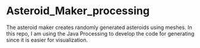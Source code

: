 # Asteroid_Maker_processing

The asteroid maker creates randomly generated asteroids using meshes. In this repo, I am using the Java Processing to develop the code for generating since it is easier for visualization.   